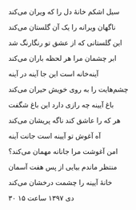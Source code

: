 <!-- 
.. title: خانهٔ آیینه
.. slug: khaneye-aeineh
.. date: 2019-01-20 11:59:25 UTC
.. tags: غزل
.. category: 
.. link: 
.. description: 
.. type: text
-->


سیل اشکم خانهٔ دل را که ویران می‌کند

ناگهان ویرانه را یک آن گلستان می‌کند

این گلستانی که از عشق تو رنگارنگ شد

ابر چشمان مرا هر لحظه باران می‌کند

آینه‌خانه است این جا آینه در آینه

چشم‌هایت را به روی خویش حیران می‌کند

باغ آیینه چه رازی دارد این باغ شگفت

هر که را عاشق کند ناگه پریشان می‌کند

آه آغوش تو آیینه است جانت آینه

امن آغوشت مرا جانانه مهمان می‌کند؟

منتظر ماندم بیایی از پس هفت آسمان

خانهٔ آیینه را چشمت درخشان می‌کند

۳۰ دی ۱۳۹۷ ساعت ۱۵
